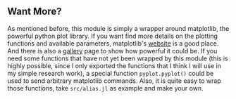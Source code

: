 ## Want More?

As mentioned before, this module is simply a wrapper around matplotlib,
the powerful python plot library. If you want find more details on the
plotting functions and available parameters, matplotlib's [website][mpl]
is a good place. And there is also a [gallery][] page to show how
powerful it could be. If you need some functions that have not yet been
wrapped by this module (this is highly possible, since I only exported
the functions that I think I will use in my simple research work), a
special function `pyplot.pyplot()` could be used to send arbitrary
matplotlib commands.  Also, it is quite easy to wrap those functions,
take `src/alias.jl` as example and make your own.

[mpl]: http://matplotlib.org/
[gallery]: http://matplotlib.org/gallery.html
